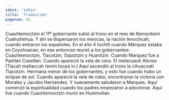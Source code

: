```yaml
---
ident: 'aubin'
title: 'Traducción'
pagenum: 91
---
```

Cuauhtemoctzin el 11º gobernante subió al trono en el mes de Nemontemi Cuahuitlehua. Y ahí se dispersaron los mexicas, la nación tenochcah, cuando entraron los españoles.
En el año 4 tochtli cuando Márquez estaba en Coyohuacan, en ese entonces reunió a los gobernantes: Cuauhtemoctzin, Tlacotzin, Oquiztzin y Huanitzin. Cuando Marquez fue a Pantlan Cuextlan. Cuando apareció la vela de cera. El melacuauh Alonso (Tlacah matlaccah tomin tocpa in.)
Aquí ascendió al trono la cihuacoatl Tlacotzin. Hermana menor de los gobernantes, y esto fue cuando hubo un eclipse de sol.
Cuando apareció la vela de cebo, encontraron la victoria con Morales y Jacobo Hernandez. Y nuevamente saludaron a Marques.
Aquí comenzó la espiritualidad cuando los padres empezaron a adoctrinar.
Aquí fue cuando Cuauhtemoctzin murió en Hueimotlan.
